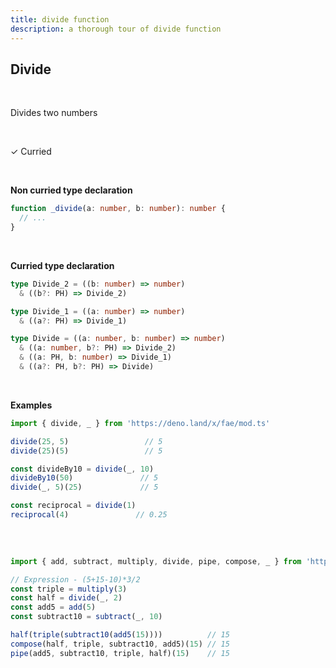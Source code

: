 ```yaml
---
title: divide function
description: a thorough tour of divide function
---
```


## Divide
<br>

Divides two numbers

<br>

&check; Curried

<br>

**Non curried type declaration**
```typescript
function _divide(a: number, b: number): number {
  // ...
}
```
<br>

**Curried type declaration**

```typescript
type Divide_2 = ((b: number) => number)
  & ((b?: PH) => Divide_2)

type Divide_1 = ((a: number) => number)
  & ((a?: PH) => Divide_1)

type Divide = ((a: number, b: number) => number)
  & ((a: number, b?: PH) => Divide_2)
  & ((a: PH, b: number) => Divide_1)
  & ((a?: PH, b?: PH) => Divide)
```
<br>

**Examples**
```typescript
import { divide, _ } from 'https://deno.land/x/fae/mod.ts'

divide(25, 5)                 // 5
divide(25)(5)                 // 5

const divideBy10 = divide(_, 10)
divideBy10(50)               // 5
divide(_, 5)(25)             // 5

const reciprocal = divide(1)
reciprocal(4)               // 0.25
            
```
<br>

```typescript
import { add, subtract, multiply, divide, pipe, compose, _ } from 'https://deno.land/x/fae/mod.ts'

// Expression - (5+15-10)*3/2
const triple = multiply(3)
const half = divide(_, 2)
const add5 = add(5)
const subtract10 = subtract(_, 10)

half(triple(subtract10(add5(15))))          // 15
compose(half, triple, subtract10, add5)(15) // 15
pipe(add5, subtract10, triple, half)(15)    // 15
```
